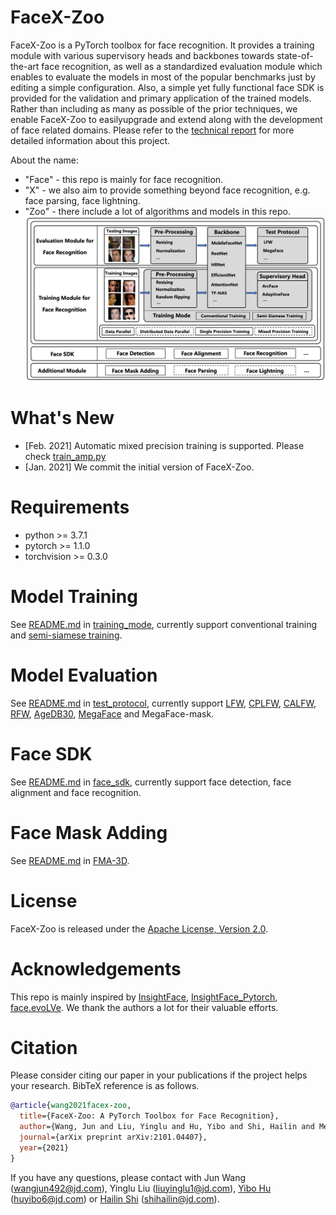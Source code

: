 # FaceX-Zoo
FaceX-Zoo is a PyTorch toolbox for face recognition. It provides a training module with various supervisory heads and backbones towards state-of-the-art face recognition, as well as a standardized evaluation module which enables to evaluate the models in most of the popular benchmarks just by editing a simple configuration. Also, a simple yet fully functional face SDK is provided for the validation and primary application of the trained models. Rather than including as many as possible of the prior techniques, we enable FaceX-Zoo to easilyupgrade and extend along with the development of face related domains. Please refer to the [technical report](https://arxiv.org/pdf/2101.04407.pdf) for more detailed information about this project.
  
About the name:
* "Face" - this repo is mainly for face recognition.
* "X" - we also aim to provide something beyond face recognition, e.g. face parsing, face lightning.
* "Zoo" - there include a lot of algorithms and models in this repo.
![image](data/images/arch.jpg)

# What's New
- [Feb. 2021] Automatic mixed precision training is supported. Please check [train_amp.py](training_mode/conventional_training/train_amp.py)
- [Jan. 2021] We commit the initial version of FaceX-Zoo.

# Requirements
* python >= 3.7.1
* pytorch >= 1.1.0
* torchvision >= 0.3.0 

# Model Training  
See [README.md](training_mode/README.md) in [training_mode](training_mode), currently support conventional training and [semi-siamese training](https://arxiv.org/abs/2007.08398).
# Model Evaluation  
See [README.md](test_protocol/README.md) in [test_protocol](test_protocol), currently support [LFW](https://people.cs.umass.edu/~elm/papers/lfw.pdf), [CPLFW](http://www.whdeng.cn/CPLFW/Cross-Pose-LFW.pdf), [CALFW](https://arxiv.org/abs/1708.08197), [RFW](https://arxiv.org/abs/1812.00194), [AgeDB30](https://core.ac.uk/download/pdf/83949017.pdf), [MegaFace](https://arxiv.org/abs/1512.00596) and MegaFace-mask.
# Face SDK
See [README.md](face_sdk/README.md) in [face_sdk](face_sdk), currently support face detection, face alignment and face recognition.
# Face Mask Adding
See [README.md](addition_module/face_mask_adding/FMA-3D/README.md) in [FMA-3D](addition_module/face_mask_adding/FMA-3D).

# License
FaceX-Zoo is released under the [Apache License, Version 2.0](LICENSE).

# Acknowledgements
This repo is mainly inspired by [InsightFace](https://github.com/deepinsight/insightface), [InsightFace_Pytorch](https://github.com/TreB1eN/InsightFace_Pytorch), [face.evoLVe](https://github.com/ZhaoJ9014/face.evoLVe.PyTorch/blob/master/README.md). We thank the authors a lot for their valuable efforts.

# Citation
Please consider citing our paper in your publications if the project helps your research. BibTeX reference is as follows.
```BibTeX
@article{wang2021facex-zoo,
  title={FaceX-Zoo: A PyTorch Toolbox for Face Recognition},
  author={Wang, Jun and Liu, Yinglu and Hu, Yibo and Shi, Hailin and Mei, Tao},
  journal={arXix preprint arXiv:2101.04407},
  year={2021}
}
```
If you have any questions, please contact with Jun Wang (wangjun492@jd.com), Yinglu Liu (liuyinglu1@jd.com), [Yibo Hu](https://aberhu.github.io/) (huyibo6@jd.com) or [Hailin Shi](https://sites.google.com/view/hailin-shi) (shihailin@jd.com).
